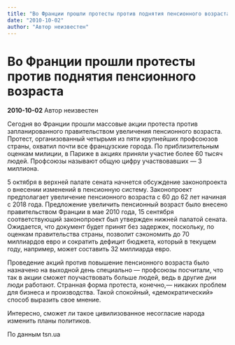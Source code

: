 ```yaml
---
title: "Во Франции прошли протесты против поднятия пенсионного возраста"
date: "2010-10-02"
author: "Автор неизвестен"
---
```


# Во Франции прошли протесты против поднятия пенсионного возраста

**2010-10-02** Автор неизвестен

Сегодня во Франции прошли массовые акции протеста против запланированного правительством увеличения пенсионного возраста. Протест, организованный четырьмя из пяти крупнейших профсоюзов страны, охватил почти все французские города. По приблизительным оценкам милиции, в Париже в акциях приняли участие более 60 тысяч людей. Профсоюзы называют общую цифру участвовавших — 3 миллиона.

5 октября в верхней палате сената начнется обсуждение законопроекта о внесении изменений в пенсионную систему. Законопроект предполагает увеличение пенсионного возраста с 60 до 62 лет начиная с 2018 года. Предложение увеличить пенсионный возраст было внесено правительством Франции в мае 2010 года, 15 сентября соответствующий законопроект был утвержден нижней палатой сената. Ожидается, что документ будет принят без задержек, поскольку, по оценкам правительства страны, позволит сэкономить до 70 миллиардов евро и сократить дефицит бюджета, который в текущем году, например, может составить 32 миллиарда евро.

Проведение акций против повышение пенсионного возраста было назначено на выходной день специально — профсоюзы посчитали, что так в акции сможет поучаствовать больше людей, ведь в другие дни люди работают. Странная форма протеста, конечно,— никаких проблем для бизнеса и производства. Такой спокойный, «демократический» способ выразить свое мнение.

Интересно, сможет ли такое цивилизованное несогласие народа изменить планы политиков.

По данным tsn.ua